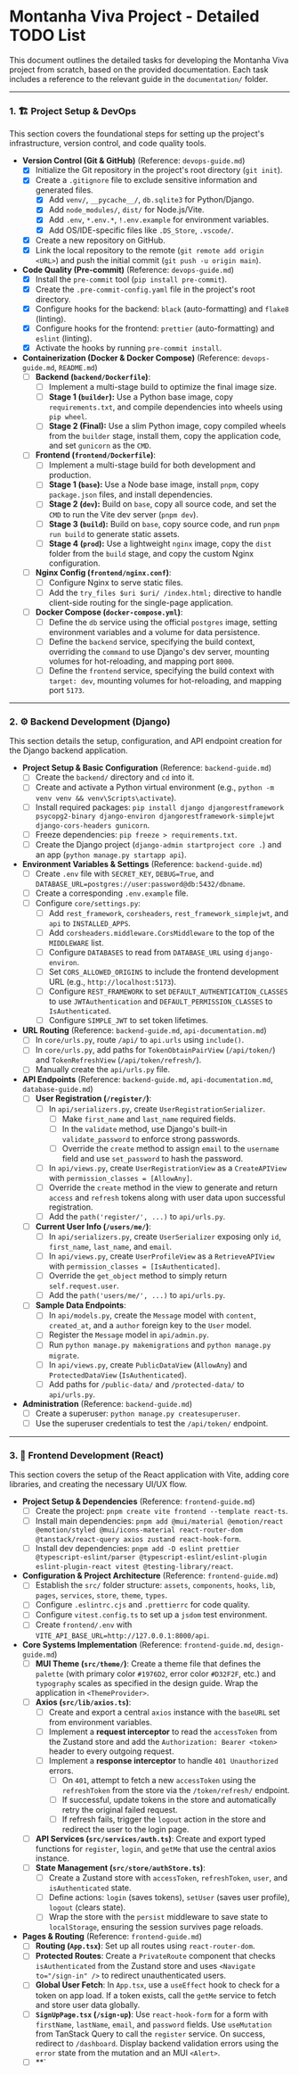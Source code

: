 # Montanha Viva Project - Detailed TODO List

This document outlines the detailed tasks for developing the Montanha Viva project from scratch, based on the provided documentation. Each task includes a reference to the relevant guide in the `documentation/` folder.

---

### 1. 🏗️ Project Setup & DevOps

This section covers the foundational steps for setting up the project's infrastructure, version control, and code quality tools.

- **Version Control (Git & GitHub)** (Reference: `devops-guide.md`)
  - [x] Initialize the Git repository in the project's root directory (`git init`).
  - [x] Create a `.gitignore` file to exclude sensitive information and generated files.
    - [x] Add `venv/`, `__pycache__/`, `db.sqlite3` for Python/Django.
    - [x] Add `node_modules/`, `dist/` for Node.js/Vite.
    - [x] Add `.env`, `*.env.*`, `!.env.example` for environment variables.
    - [x] Add OS/IDE-specific files like `.DS_Store`, `.vscode/`.
  - [x] Create a new repository on GitHub.
  - [x] Link the local repository to the remote (`git remote add origin <URL>`) and push the initial commit (`git push -u origin main`).

- **Code Quality (Pre-commit)** (Reference: `devops-guide.md`)
  - [x] Install the `pre-commit` tool (`pip install pre-commit`).
  - [x] Create the `.pre-commit-config.yaml` file in the project's root directory.
  - [x] Configure hooks for the backend: `black` (auto-formatting) and `flake8` (linting).
  - [x] Configure hooks for the frontend: `prettier` (auto-formatting) and `eslint` (linting).
  - [x] Activate the hooks by running `pre-commit install`.

- **Containerization (Docker & Docker Compose)** (Reference: `devops-guide.md`, `README.md`)
  - [ ] **Backend (`backend/Dockerfile`)**:
    - [ ] Implement a multi-stage build to optimize the final image size.
    - [ ] **Stage 1 (`builder`):** Use a Python base image, copy `requirements.txt`, and compile dependencies into wheels using `pip wheel`.
    - [ ] **Stage 2 (Final):** Use a slim Python image, copy compiled wheels from the `builder` stage, install them, copy the application code, and set `gunicorn` as the `CMD`.
  - [ ] **Frontend (`frontend/Dockerfile`)**:
    - [ ] Implement a multi-stage build for both development and production.
    - [ ] **Stage 1 (`base`):** Use a Node base image, install `pnpm`, copy `package.json` files, and install dependencies.
    - [ ] **Stage 2 (`dev`):** Build on `base`, copy all source code, and set the `CMD` to run the Vite dev server (`pnpm dev`).
    - [ ] **Stage 3 (`build`):** Build on `base`, copy source code, and run `pnpm run build` to generate static assets.
    - [ ] **Stage 4 (`prod`):** Use a lightweight `nginx` image, copy the `dist` folder from the `build` stage, and copy the custom Nginx configuration.
  - [ ] **Nginx Config (`frontend/nginx.conf`)**:
    - [ ] Configure Nginx to serve static files.
    - [ ] Add the `try_files $uri $uri/ /index.html;` directive to handle client-side routing for the single-page application.
  - [ ] **Docker Compose (`docker-compose.yml`)**:
    - [ ] Define the `db` service using the official `postgres` image, setting environment variables and a volume for data persistence.
    - [ ] Define the `backend` service, specifying the build context, overriding the `command` to use Django's dev server, mounting volumes for hot-reloading, and mapping port `8000`.
    - [ ] Define the `frontend` service, specifying the build context with `target: dev`, mounting volumes for hot-reloading, and mapping port `5173`.

---

### 2. ⚙️ Backend Development (Django)

This section details the setup, configuration, and API endpoint creation for the Django backend application.

- **Project Setup & Basic Configuration** (Reference: `backend-guide.md`)
  - [ ] Create the `backend/` directory and `cd` into it.
  - [ ] Create and activate a Python virtual environment (e.g., `python -m venv venv && venv\Scripts\activate`).
  - [ ] Install required packages: `pip install django djangorestframework psycopg2-binary django-environ djangorestframework-simplejwt django-cors-headers gunicorn`.
  - [ ] Freeze dependencies: `pip freeze > requirements.txt`.
  - [ ] Create the Django project (`django-admin startproject core .`) and an app (`python manage.py startapp api`).

- **Environment Variables & Settings** (Reference: `backend-guide.md`)
  - [ ] Create `.env` file with `SECRET_KEY`, `DEBUG=True`, and `DATABASE_URL=postgres://user:password@db:5432/dbname`.
  - [ ] Create a corresponding `.env.example` file.
  - [ ] Configure `core/settings.py`:
    - [ ] Add `rest_framework`, `corsheaders`, `rest_framework_simplejwt`, and `api` to `INSTALLED_APPS`.
    - [ ] Add `corsheaders.middleware.CorsMiddleware` to the top of the `MIDDLEWARE` list.
    - [ ] Configure `DATABASES` to read from `DATABASE_URL` using `django-environ`.
    - [ ] Set `CORS_ALLOWED_ORIGINS` to include the frontend development URL (e.g., `http://localhost:5173`).
    - [ ] Configure `REST_FRAMEWORK` to set `DEFAULT_AUTHENTICATION_CLASSES` to use `JWTAuthentication` and `DEFAULT_PERMISSION_CLASSES` to `IsAuthenticated`.
    - [ ] Configure `SIMPLE_JWT` to set token lifetimes.

- **URL Routing** (Reference: `backend-guide.md`, `api-documentation.md`)
  - [ ] In `core/urls.py`, route `/api/` to `api.urls` using `include()`.
  - [ ] In `core/urls.py`, add paths for `TokenObtainPairView` (`/api/token/`) and `TokenRefreshView` (`/api/token/refresh/`).
  - [ ] Manually create the `api/urls.py` file.

- **API Endpoints** (Reference: `backend-guide.md`, `api-documentation.md`, `database-guide.md`)
  - [ ] **User Registration (`/register/`)**:
    - [ ] In `api/serializers.py`, create `UserRegistrationSerializer`.
      - [ ] Make `first_name` and `last_name` required fields.
      - [ ] In the `validate` method, use Django's built-in `validate_password` to enforce strong passwords.
      - [ ] Override the `create` method to assign `email` to the `username` field and use `set_password` to hash the password.
    - [ ] In `api/views.py`, create `UserRegistrationView` as a `CreateAPIView` with `permission_classes = [AllowAny]`.
    - [ ] Override the `create` method in the view to generate and return `access` and `refresh` tokens along with user data upon successful registration.
    - [ ] Add the `path('register/', ...)` to `api/urls.py`.
  - [ ] **Current User Info (`/users/me/`)**:
    - [ ] In `api/serializers.py`, create `UserSerializer` exposing only `id`, `first_name`, `last_name`, and `email`.
    - [ ] In `api/views.py`, create `UserProfileView` as a `RetrieveAPIView` with `permission_classes = [IsAuthenticated]`.
    - [ ] Override the `get_object` method to simply return `self.request.user`.
    - [ ] Add the `path('users/me/', ...)` to `api/urls.py`.
  - [ ] **Sample Data Endpoints**:
    - [ ] In `api/models.py`, create the `Message` model with `content`, `created_at`, and a `author` foreign key to the `User` model.
    - [ ] Register the `Message` model in `api/admin.py`.
    - [ ] Run `python manage.py makemigrations` and `python manage.py migrate`.
    - [ ] In `api/views.py`, create `PublicDataView` (`AllowAny`) and `ProtectedDataView` (`IsAuthenticated`).
    - [ ] Add paths for `/public-data/` and `/protected-data/` to `api/urls.py`.

- **Administration** (Reference: `backend-guide.md`)
  - [ ] Create a superuser: `python manage.py createsuperuser`.
  - [ ] Use the superuser credentials to test the `/api/token/` endpoint.

---

### 3. 🎨 Frontend Development (React)

This section covers the setup of the React application with Vite, adding core libraries, and creating the necessary UI/UX flow.

- **Project Setup & Dependencies** (Reference: `frontend-guide.md`)
  - [ ] Create the project: `pnpm create vite frontend --template react-ts`.
  - [ ] Install main dependencies: `pnpm add @mui/material @emotion/react @emotion/styled @mui/icons-material react-router-dom @tanstack/react-query axios zustand react-hook-form`.
  - [ ] Install dev dependencies: `pnpm add -D eslint prettier @typescript-eslint/parser @typescript-eslint/eslint-plugin eslint-plugin-react vitest @testing-library/react`.

- **Configuration & Project Architecture** (Reference: `frontend-guide.md`)
  - [ ] Establish the `src/` folder structure: `assets`, `components`, `hooks`, `lib`, `pages`, `services`, `store`, `theme`, `types`.
  - [ ] Configure `.eslintrc.cjs` and `.prettierrc` for code quality.
  - [ ] Configure `vitest.config.ts` to set up a `jsdom` test environment.
  - [ ] Create `frontend/.env` with `VITE_API_BASE_URL=http://127.0.0.1:8000/api`.

- **Core Systems Implementation** (Reference: `frontend-guide.md`, `design-guide.md`)
  - [ ] **MUI Theme (`src/theme/`)**: Create a theme file that defines the `palette` (with primary color `#1976D2`, error color `#D32F2F`, etc.) and `typography` scales as specified in the design guide. Wrap the application in `<ThemeProvider>`.
  - [ ] **Axios (`src/lib/axios.ts`)**:
    - [ ] Create and export a central `axios` instance with the `baseURL` set from environment variables.
    - [ ] Implement a **request interceptor** to read the `accessToken` from the Zustand store and add the `Authorization: Bearer <token>` header to every outgoing request.
    - [ ] Implement a **response interceptor** to handle `401 Unauthorized` errors.
      - [ ] On `401`, attempt to fetch a new `accessToken` using the `refreshToken` from the store via the `/token/refresh/` endpoint.
      - [ ] If successful, update tokens in the store and automatically retry the original failed request.
      - [ ] If refresh fails, trigger the `logout` action in the store and redirect the user to the login page.
  - [ ] **API Services (`src/services/auth.ts`)**: Create and export typed functions for `register`, `login`, and `getMe` that use the central axios instance.
  - [ ] **State Management (`src/store/authStore.ts`)**:
    - [ ] Create a Zustand store with `accessToken`, `refreshToken`, `user`, and `isAuthenticated` state.
    - [ ] Define actions: `login` (saves tokens), `setUser` (saves user profile), `logout` (clears state).
    - [ ] Wrap the store with the `persist` middleware to save state to `localStorage`, ensuring the session survives page reloads.

- **Pages & Routing** (Reference: `frontend-guide.md`)
  - [ ] **Routing (`App.tsx`)**: Set up all routes using `react-router-dom`.
  - [ ] **Protected Routes**: Create a `PrivateRoute` component that checks `isAuthenticated` from the Zustand store and uses `<Navigate to="/sign-in" />` to redirect unauthenticated users.
  - [ ] **Global User Fetch**: In `App.tsx`, use a `useEffect` hook to check for a token on app load. If a token exists, call the `getMe` service to fetch and store user data globally.
  - [ ] **`SignUpPage.tsx` (`/sign-up`)**: Use `react-hook-form` for a form with `firstName`, `lastName`, `email`, and `password` fields. Use `useMutation` from TanStack Query to call the `register` service. On success, redirect to `/dashboard`. Display backend validation errors using the `error` state from the mutation and an MUI `<Alert>`.
  - [ ] \*\*`
